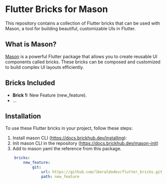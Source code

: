 # Flutter Bricks for Mason

This repository contains a collection of Flutter bricks that can be used with Mason, a tool for building beautiful, customizable UIs in Flutter.

## What is Mason?

[Mason](https://pub.dev/packages/mason) is a powerful Flutter package that allows you to create reusable UI components called bricks. These bricks can be composed and customized to build complex UI layouts efficiently.

## Bricks Included

- **Brick 1:** New Feature (new_feature).
- ...

## Installation

To use these Flutter bricks in your project, follow these steps:

1. Install mason CLI (https://docs.brickhub.dev/installing):
2. Init mason CLI in the repository (https://docs.brickhub.dev/mason-init)
3. Add to mason yaml the reference from this package.

```yaml
    bricks:
        new_feature: 
            git:
                url: https://github.com/lberaldodev/flutter_bricks.git
                path: new_feature
```
